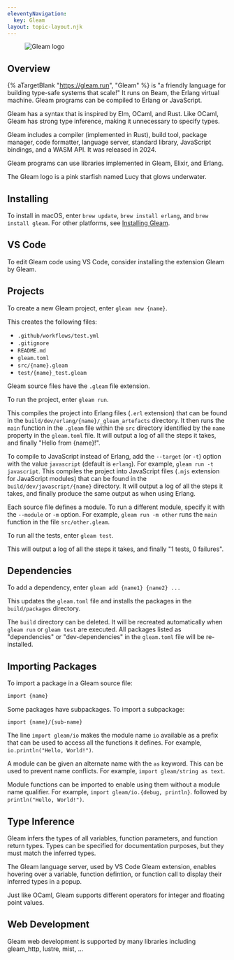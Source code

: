 ```yaml
---
eleventyNavigation:
  key: Gleam
layout: topic-layout.njk
---
```


<figure style="width: 30%">
  <img alt="Gleam logo" style="border: 0"
    src="/blog/assets/gleam-logo.png?v={{pkg.version}}">
</figure>

## Overview

{% aTargetBlank "https://gleam.run", "Gleam" %} is
"a friendly language for building type-safe systems that scale!"
It runs on Beam, the Erlang virtual machine.
Gleam programs can be compiled to Erlang or JavaScript.

Gleam has a syntax that is inspired by Elm, OCaml, and Rust.
Like OCaml, Gleam has strong type inference,
making it unnecessary to specify types.

Gleam includes a compiler (implemented in Rust), build tool, package manager,
code formatter, language server, standard library, JavaScript bindings,
and a WASM API.
It was released in 2024.

Gleam programs can use libraries implemented in Gleam, Elixir, and Erlang.

The Gleam logo is a pink starfish named Lucy that glows underwater.

## Installing

To install in macOS, enter `brew update`, `brew install erlang`,
and `brew install gleam`.
For other platforms, see <a href="https://gleam.run/getting-started/installing/"
target="_blank">Installing Gleam</a>.

## VS Code

To edit Gleam code using VS Code,
consider installing the extension Gleam by Gleam.

## Projects

To create a new Gleam project, enter `gleam new {name}`.

This creates the following files:

- `.github/workflows/test.yml`
- `.gitignore`
- `README.md`
- `gleam.toml`
- `src/{name}.gleam`
- `test/{name}_test.gleam`

Gleam source files have the `.gleam` file extension.

To run the project, enter `gleam run`.

This compiles the project into Erlang files (`.erl` extension) that can
be found in the `build/dev/erlang/{name}/_gleam_artefacts` directory.
It then runs the `main` function in the `.gleam` file
within the `src` directory identified by
the `name` property in the `gleam.toml` file.
It will output a log of all the steps it takes,
and finally "Hello from {name}!".

To compile to JavaScript instead of Erlang,
add the `--target` (or `-t`) option
with the value `javascript` (default is `erlang`).
For example, `gleam run -t javascript`.
This compiles the project into JavaScript files
(`.mjs` extension for JavaScript modules) that can
be found in the `build/dev/javascript/{name}` directory.
It will output a log of all the steps it takes,
and finally produce the same output as when using Erlang.

Each source file defines a module.
To run a different module, specify it with the `--module` or `-m` option.
For example, `gleam run -m other` runs
the `main` function in the file `src/other.gleam`.

To run all the tests, enter `gleam test`.

This will output a log of all the steps it takes,
and finally "1 tests, 0 failures".

## Dependencies

To add a dependency, enter `gleam add {name1} {name2} ...`

This updates the `gleam.toml` file and
installs the packages in the `build/packages` directory.

The `build` directory can be deleted.
It will be recreated automatically when
`gleam run` or `gleam test` are executed.
All packages listed as "dependencies" or "dev-dependencies"
in the `gleam.toml` file will be re-installed.

## Importing Packages

To import a package in a Gleam source file:

```ocaml
import {name}
```

Some packages have subpackages.
To import a subpackage:

```gleam
import {name}/{sub-name}
```

The line `import gleam/io` makes the module name `io` available
as a prefix that can be used to access all the functions it defines.
For example, `io.println("Hello, World!")`.

A module can be given an alternate name with the `as` keyword.
This can be used to prevent name conflicts.
For example, `import gleam/string as text`.

Module functions can be imported to enable
using them without a module name qualifier.
For example, `import gleam/io.{debug, println}`.
followed by `println("Hello, World!")`.

## Type Inference

Gleam infers the types of all variables, function parameters,
and function return types.
Types can be specified for documentation purposes,
but they must match the inferred types.

The Gleam language server, used by VS Code Gleam extension,
enables hovering over a variable, function defintion, or function call
to display their inferred types in a popup.

Just like OCaml, Gleam supports different operators
for integer and floating point values.

## Web Development

Gleam web development is supported by many libraries including
gleam_http, lustre, mist, ...
